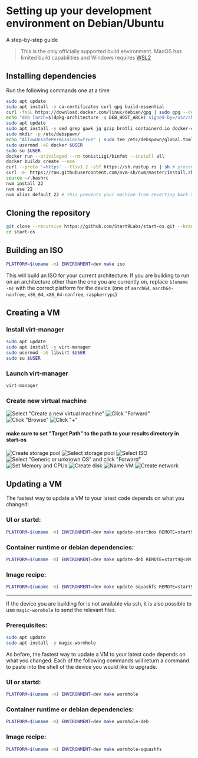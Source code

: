 # Setting up your development environment on Debian/Ubuntu

A step-by-step guide

> This is the only officially supported build environment.
> MacOS has limited build capabilities and Windows requires [WSL2](https://learn.microsoft.com/en-us/windows/wsl/install)

## Installing dependencies

Run the following commands one at a time

```sh
sudo apt update
sudo apt install -y ca-certificates curl gpg build-essential
curl -fsSL https://download.docker.com/linux/debian/gpg | sudo gpg --dearmor -o /usr/share/keyrings/docker-archive-keyring.gpg
echo "deb [arch=$(dpkg-architecture -q DEB_HOST_ARCH) signed-by=/usr/share/keyrings/docker-archive-keyring.gpg] https://download.docker.com/linux/debian bookworm stable" | sudo tee /etc/apt/sources.list.d/docker.list
sudo apt update
sudo apt install -y sed grep gawk jq gzip brotli containerd.io docker-ce docker-ce-cli docker-compose-plugin qemu-user-static binfmt-support squashfs-tools git debspawn rsync b3sum
sudo mkdir -p /etc/debspawn/
echo "AllowUnsafePermissions=true" | sudo tee /etc/debspawn/global.toml
sudo usermod -aG docker $USER
sudo su $USER
docker run --privileged --rm tonistiigi/binfmt --install all
docker buildx create --use
curl --proto '=https' --tlsv1.2 -sSf https://sh.rustup.rs | sh # proceed with default installation
curl -o- https://raw.githubusercontent.com/nvm-sh/nvm/master/install.sh | bash
source ~/.bashrc
nvm install 22
nvm use 22
nvm alias default 22 # this prevents your machine from reverting back to another version
```

## Cloning the repository

```sh
git clone --recursive https://github.com/Start9Labs/start-os.git --branch next/major
cd start-os
```

## Building an ISO

```sh
PLATFORM=$(uname -m) ENVIRONMENT=dev make iso
```

This will build an ISO for your current architecture. If you are building to run on an architecture other than the one you are currently on, replace `$(uname -m)` with the correct platform for the device (one of `aarch64`, `aarch64-nonfree`, `x86_64`, `x86_64-nonfree`, `raspberrypi`)

## Creating a VM

### Install virt-manager

```sh
sudo apt update
sudo apt install -y virt-manager
sudo usermod -aG libvirt $USER
sudo su $USER
```

### Launch virt-manager

```sh
virt-manager
```

### Create new virtual machine

![Select "Create a new virtual machine"](assets/create-vm/step-1.png)
![Click "Forward"](assets/create-vm/step-2.png)
![Click "Browse"](assets/create-vm/step-3.png)
![Click "+"](assets/create-vm/step-4.png)

#### make sure to set "Target Path" to the path to your results directory in start-os

![Create storage pool](assets/create-vm/step-5.png)
![Select storage pool](assets/create-vm/step-6.png)
![Select ISO](assets/create-vm/step-7.png)
![Select "Generic or unknown OS" and click "Forward"](assets/create-vm/step-8.png)
![Set Memory and CPUs](assets/create-vm/step-9.png)
![Create disk](assets/create-vm/step-10.png)
![Name VM](assets/create-vm/step-11.png)
![Create network](assets/create-vm/step-12.png)

## Updating a VM

The fastest way to update a VM to your latest code depends on what you changed:

### UI or startd:

```sh
PLATFORM=$(uname -m) ENVIRONMENT=dev make update-startbox REMOTE=start9@<VM IP>
```

### Container runtime or debian dependencies:

```sh
PLATFORM=$(uname -m) ENVIRONMENT=dev make update-deb REMOTE=start9@<VM IP>
```

### Image recipe:

```sh
PLATFORM=$(uname -m) ENVIRONMENT=dev make update-squashfs REMOTE=start9@<VM IP>
```

---

If the device you are building for is not available via ssh, it is also possible to use `magic-wormhole` to send the relevant files.

### Prerequisites:

```sh
sudo apt update
sudo apt install -y magic-wormhole
```

As before, the fastest way to update a VM to your latest code depends on what you changed. Each of the following commands will return a command to paste into the shell of the device you would like to upgrade.

### UI or startd:

```sh
PLATFORM=$(uname -m) ENVIRONMENT=dev make wormhole
```

### Container runtime or debian dependencies:

```sh
PLATFORM=$(uname -m) ENVIRONMENT=dev make wormhole-deb
```

### Image recipe:

```sh
PLATFORM=$(uname -m) ENVIRONMENT=dev make wormhole-squashfs
```

